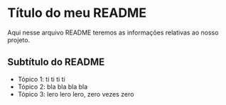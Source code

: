 # Título do meu README

Aqui nesse arquivo README teremos as informações relativas ao nosso projeto.

## Subtítulo do README

- Tópico 1: ti ti ti ti
- Tópico 2: bla bla bla bla
- Tópico 3: lero lero lero, zero vezes zero